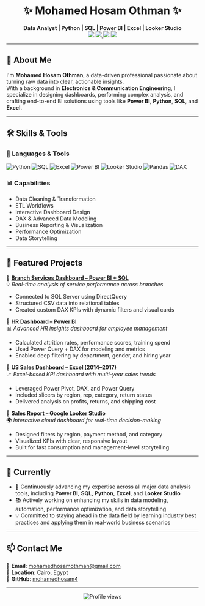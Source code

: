 <h1 align="center">✨ Mohamed Hosam Othman ✨</h1>

<p align="center">
  <b>Data Analyst | Python | SQL | Power BI | Excel | Looker Studio</b><br>
  <a href="mailto:mohamedhosamothman@gmail.com"><img src="https://img.shields.io/badge/Email-EA4335?style=flat-square&logo=gmail&logoColor=white" /></a>
<a href="https://www.linkedin.com/in/mohamed-hosam-analyst/">
  <img src="https://img.shields.io/badge/LinkedIn-0A66C2?style=flat-square&logo=linkedin&logoColor=white" />
</a>
  <a href="https://github.com/mohamedhosamothman"><img src="https://img.shields.io/badge/GitHub-181717?style=flat-square&logo=github&logoColor=white" /></a>
  <a href="https://kaggle.com/mohamedhosamothman"><img src="https://img.shields.io/badge/Kaggle-20BEFF?style=flat-square&logo=kaggle&logoColor=white" /></a>
</p>

---

## 🧠 About Me

I'm **Mohamed Hosam Othman**, a data-driven professional passionate about turning raw data into clear, actionable insights.  
With a background in **Electronics & Communication Engineering**, I specialize in designing dashboards, performing complex analysis, and crafting end-to-end BI solutions using tools like **Power BI**, **Python**, **SQL**, and **Excel**.

---

## 🛠️ Skills & Tools

### 📌 Languages & Tools  
![Python](https://img.shields.io/badge/Python-3776AB?style=flat&logo=python&logoColor=white)
![SQL](https://img.shields.io/badge/SQL-025E8C?style=flat&logo=sqlite&logoColor=white)
![Excel](https://img.shields.io/badge/Excel-217346?style=flat&logo=microsoft-excel&logoColor=white)
![Power BI](https://img.shields.io/badge/Power_BI-F2C811?style=flat&logo=powerbi&logoColor=black)
![Looker Studio](https://img.shields.io/badge/Looker_Studio-4285F4?style=flat&logo=google&logoColor=white)
![Pandas](https://img.shields.io/badge/Pandas-150458?style=flat&logo=pandas&logoColor=white)
![DAX](https://img.shields.io/badge/DAX-3582C4?style=flat&logoColor=white)

### 📊 Capabilities
- Data Cleaning & Transformation  
- ETL Workflows  
- Interactive Dashboard Design  
- DAX & Advanced Data Modeling  
- Business Reporting & Visualization  
- Performance Optimization  
- Data Storytelling  

---

## 📌 Featured Projects

🔸 **[Branch Services Dashboard – Power BI + SQL](https://github.com/mohamedhosam4/Branch-Services-Dashboard-Sql-Power-Bi)**  
💡 *Real-time analysis of service performance across branches*  
- Connected to SQL Server using DirectQuery  
- Structured CSV data into relational tables  
- Created custom DAX KPIs with dynamic filters and visual cards  

🔸 **[HR Dashboard – Power BI](https://github.com/mohamedhosam4/HR-Dashboard-in-Power-BI)**  
📊 *Advanced HR insights dashboard for employee management*  
- Calculated attrition rates, performance scores, training spend  
- Used Power Query + DAX for modeling and metrics  
- Enabled deep filtering by department, gender, and hiring year  

🔸 **[US Sales Dashboard – Excel (2014–2017)](https://github.com/mohamedhosam4/Excel_Sales_Dashboard_USA_2014-2017)**  
📈 *Excel-based KPI dashboard with multi-year sales trends*  
- Leveraged Power Pivot, DAX, and Power Query  
- Included slicers by region, rep, category, return status  
- Delivered analysis on profits, returns, and shipping cost  

🔸 **[Sales Report – Google Looker Studio](https://lookerstudio.google.com/reporting/7fc077a8-9d61-4102-88df-f5c24e98eea2)**  
🌍 *Interactive cloud dashboard for real-time decision-making*  
- Designed filters by region, payment method, and category  
- Visualized KPIs with clear, responsive layout  
- Built for fast consumption and management-level storytelling  

---

## 🚀 Currently

- 🧠 Continuously advancing my expertise across all major data analysis tools, including **Power BI**, **SQL**, **Python**, **Excel**, and **Looker Studio**  
- 📚 Actively working on enhancing my skills in data modeling, automation, performance optimization, and data storytelling  
- 💡 Committed to staying ahead in the data field by learning industry best practices and applying them in real-world business scenarios

---

## 📫 Contact Me

📧 **Email**: mohamedhosamothman@gmail.com  
📍 **Location**: Cairo, Egypt  
🔗 **GitHub**: [mohamedhosam4](https://github.com/mohamedhosam4)

---

<p align="center">
  <img src="https://komarev.com/ghpvc/?username=mohamedhosam4&style=flat-square&color=blue" alt="Profile views" />
</p>
